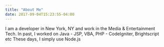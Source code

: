 ```yaml
---
title: "About Me"
date: 2017-09-04T15:23:55-04:00
---
```


I am a developer in New York, NY and work in the Media & Entertainment Tech.
In past, I worked on Java - JSP, VBA, PHP - CodeIgniter, Brightscript etc
These days, I simply use Node.js
